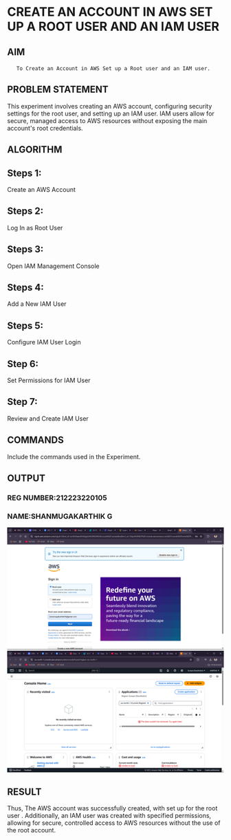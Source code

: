  # CREATE AN  ACCOUNT IN AWS SET UP A ROOT USER AND AN IAM USER 
  ## AIM
       To Create an Account in AWS Set up a Root user and an IAM user.
## PROBLEM STATEMENT
This experiment involves creating an AWS account, configuring security settings for the root user, and setting up an IAM user. IAM users allow for secure, managed access to AWS resources without exposing the main account's root credentials.

## ALGORITHM
## Steps 1:
Create an AWS Account

## Steps 2:
Log In as Root User

## Steps 3:
Open IAM Management Console

## Steps 4:
Add a New IAM User

## Steps 5:
Configure IAM User Login

## Step 6:
Set Permissions for IAM User

## Step 7:
Review and Create IAM User


## COMMANDS
Include the commands used in the Experiment.

## OUTPUT
### REG NUMBER:212223220105
### NAME:SHANMUGAKARTHIK G
 ![alt text](<Screenshot (62).png>)
![alt text](<Screenshot (63).png>)
## RESULT
 Thus, The AWS account was successfully created, with set up for the root user . Additionally, an IAM user was created with specified permissions, allowing for secure, controlled access to AWS resources without the use of the root account.

  


